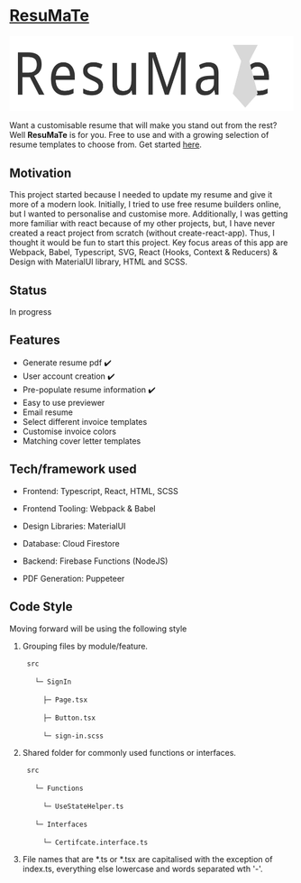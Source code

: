 # [ResuMaTe]((https://resumate.project-jtp.dev))
![ResuMate logo](src/Icon/logo-black-no-border.svg)

Want a customisable resume that will make you stand out from the rest? Well **ResuMaTe** is for you. Free to use and with a growing selection of resume templates to choose from. Get started [here](https://resumate.project-jtp.dev). 


## Motivation 
This project started because I needed to update my resume and give it more of a modern look. Initially, I tried to use free resume builders online, but I wanted to personalise and customise more. Additionally, I was getting more familiar with react because of my other projects, but, I have never created a react project from scratch (without create-react-app). Thus, I thought it would be fun to start this project. Key focus areas of this app are Webpack, Babel, Typescript, SVG, React (Hooks, Context & Reducers) & Design with MaterialUI library, HTML and SCSS. 

## Status 
In progress

## Features 
- Generate resume pdf ✔️
- User account creation ✔️
- Pre-populate resume information ✔️
- Easy to use previewer 
- Email resume 
- Select different invoice templates 
- Customise invoice colors
- Matching cover letter templates


## Tech/framework used 
- Frontend: Typescript, React, HTML, SCSS

- Frontend Tooling: Webpack & Babel

- Design Libraries: MaterialUI

- Database: Cloud Firestore 

- Backend: Firebase Functions (NodeJS) 

- PDF Generation: Puppeteer 

## Code Style
Moving forward will be using the following style
1. Grouping files by module/feature. 

        src

          └─ SignIn

            ├─ Page.tsx

            ├─ Button.tsx

            └─ sign-in.scss
 
     
2. Shared folder for commonly used functions or interfaces. 

        src

          └─ Functions

            └─ UseStateHelper.ts
            
          └─ Interfaces

            └─ Certifcate.interface.ts
  
3. File names that are *.ts or *.tsx are capitalised with the exception of index.ts, everything else lowercase and words separated wth '-'.
